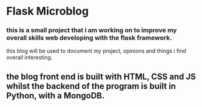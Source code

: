 # Flask Microblog

### this is a small project that i am working on to improve my overall skills web developing with the flask framework.
this blog will be used to document my project, opinions and things i find overall interesting. 


## the blog front end is built with HTML, CSS and JS whilst the backend of the program is built in Python, with a MongoDB.
